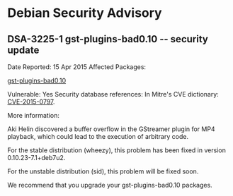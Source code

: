 
Debian Security Advisory
========================


DSA-3225-1 gst-plugins-bad0.10 -- security update
-------------------------------------------------



Date Reported:
15 Apr 2015
Affected Packages:

[gst-plugins-bad0.10](https://packages.debian.org/src:gst-plugins-bad0.10)

Vulnerable:
Yes
Security database references:
In Mitre's CVE dictionary: [CVE-2015-0797](https://security-tracker.debian.org/tracker/CVE-2015-0797).  

More information:

Aki Helin discovered a buffer overflow in the GStreamer plugin for MP4
playback, which could lead to the execution of arbitrary code.


For the stable distribution (wheezy), this problem has been fixed in
version 0.10.23-7.1+deb7u2.


For the unstable distribution (sid), this problem will be fixed soon.


We recommend that you upgrade your gst-plugins-bad0.10 packages.





